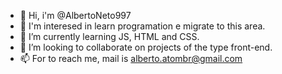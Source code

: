 - 👋 Hi, i'm @AlbertoNeto997
- 👀 I'm interesed in learn programation e migrate to this area.
- 🌱 I’m currently learning JS, HTML and CSS.
- 💞️ I’m looking to collaborate on projects of the type front-end.
- 📫 For to reach me, mail is alberto.atombr@gmail.com

<!---
AlbertoNeto997/AlbertoNeto997 is a ✨ special ✨ repository because its `README.md` (this file) appears on your GitHub profile.
You can click the Preview link to take a look at your changes.
--->
